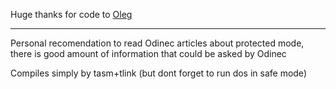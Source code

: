 Huge thanks for code to [Oleg](https://github.com/CoralCargo0)

---

Personal recomendation to read Odinec articles about protected mode, there is good amount of information that could be asked by Odinec

Compiles simply by tasm+tlink (but dont forget to run dos in safe mode)
